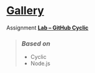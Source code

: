 # [Gallery](https://vahid-gallery.cyclic.app)

Assignment <u>**Lab – GitHub Cyclic**</u>

> ### ***Based on***
> + Cyclic
> + Node.js
